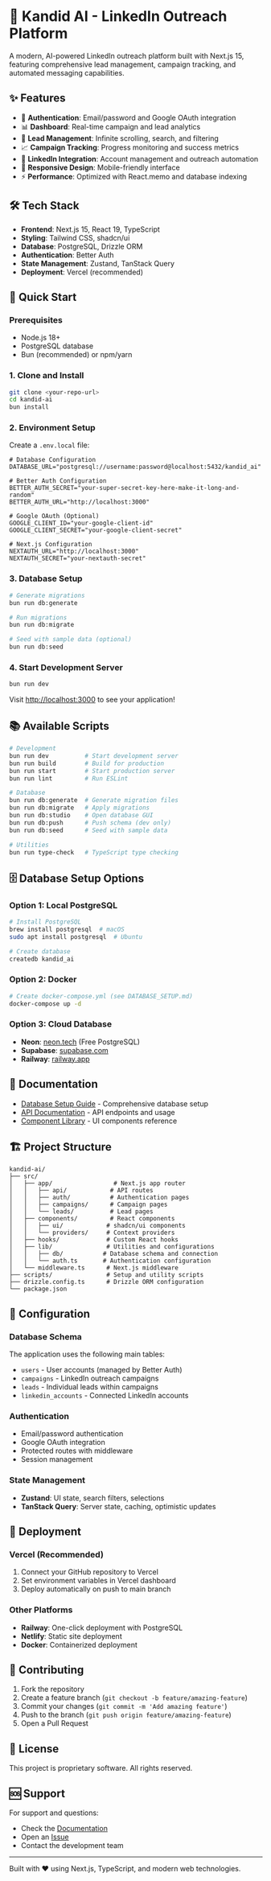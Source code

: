 # 🚀 Kandid AI - LinkedIn Outreach Platform

A modern, AI-powered LinkedIn outreach platform built with Next.js 15, featuring comprehensive lead management, campaign tracking, and automated messaging capabilities.

## ✨ Features

- 🔐 **Authentication**: Email/password and Google OAuth integration
- 📊 **Dashboard**: Real-time campaign and lead analytics
- 👥 **Lead Management**: Infinite scrolling, search, and filtering
- 📈 **Campaign Tracking**: Progress monitoring and success metrics
- 🎯 **LinkedIn Integration**: Account management and outreach automation
- 📱 **Responsive Design**: Mobile-friendly interface
- ⚡ **Performance**: Optimized with React.memo and database indexing

## 🛠️ Tech Stack

- **Frontend**: Next.js 15, React 19, TypeScript
- **Styling**: Tailwind CSS, shadcn/ui
- **Database**: PostgreSQL, Drizzle ORM
- **Authentication**: Better Auth
- **State Management**: Zustand, TanStack Query
- **Deployment**: Vercel (recommended)

## 🚀 Quick Start

### Prerequisites

- Node.js 18+ 
- PostgreSQL database
- Bun (recommended) or npm/yarn

### 1. Clone and Install

```bash
git clone <your-repo-url>
cd kandid-ai
bun install
```

### 2. Environment Setup

Create a `.env.local` file:

```env
# Database Configuration
DATABASE_URL="postgresql://username:password@localhost:5432/kandid_ai"

# Better Auth Configuration
BETTER_AUTH_SECRET="your-super-secret-key-here-make-it-long-and-random"
BETTER_AUTH_URL="http://localhost:3000"

# Google OAuth (Optional)
GOOGLE_CLIENT_ID="your-google-client-id"
GOOGLE_CLIENT_SECRET="your-google-client-secret"

# Next.js Configuration
NEXTAUTH_URL="http://localhost:3000"
NEXTAUTH_SECRET="your-nextauth-secret"
```

### 3. Database Setup

```bash
# Generate migrations
bun run db:generate

# Run migrations
bun run db:migrate

# Seed with sample data (optional)
bun run db:seed
```

### 4. Start Development Server

```bash
bun run dev
```

Visit [http://localhost:3000](http://localhost:3000) to see your application!

## 📚 Available Scripts

```bash
# Development
bun run dev          # Start development server
bun run build        # Build for production
bun run start        # Start production server
bun run lint         # Run ESLint

# Database
bun run db:generate  # Generate migration files
bun run db:migrate   # Apply migrations
bun run db:studio    # Open database GUI
bun run db:push      # Push schema (dev only)
bun run db:seed      # Seed with sample data

# Utilities
bun run type-check   # TypeScript type checking
```

## 🗄️ Database Setup Options

### Option 1: Local PostgreSQL
```bash
# Install PostgreSQL
brew install postgresql  # macOS
sudo apt install postgresql  # Ubuntu

# Create database
createdb kandid_ai
```

### Option 2: Docker
```bash
# Create docker-compose.yml (see DATABASE_SETUP.md)
docker-compose up -d
```

### Option 3: Cloud Database
- **Neon**: [neon.tech](https://neon.tech) (Free PostgreSQL)
- **Supabase**: [supabase.com](https://supabase.com)
- **Railway**: [railway.app](https://railway.app)

## 📖 Documentation

- [Database Setup Guide](./DATABASE_SETUP.md) - Comprehensive database setup
- [API Documentation](./docs/api.md) - API endpoints and usage
- [Component Library](./docs/components.md) - UI components reference

## 🏗️ Project Structure

```
kandid-ai/
├── src/
│   ├── app/                 # Next.js app router
│   │   ├── api/            # API routes
│   │   ├── auth/           # Authentication pages
│   │   ├── campaigns/      # Campaign pages
│   │   └── leads/          # Lead pages
│   ├── components/         # React components
│   │   ├── ui/            # shadcn/ui components
│   │   └── providers/     # Context providers
│   ├── hooks/             # Custom React hooks
│   ├── lib/               # Utilities and configurations
│   │   ├── db/           # Database schema and connection
│   │   └── auth.ts       # Authentication configuration
│   └── middleware.ts      # Next.js middleware
├── scripts/               # Setup and utility scripts
├── drizzle.config.ts      # Drizzle ORM configuration
└── package.json
```

## 🔧 Configuration

### Database Schema
The application uses the following main tables:
- `users` - User accounts (managed by Better Auth)
- `campaigns` - LinkedIn outreach campaigns
- `leads` - Individual leads within campaigns
- `linkedin_accounts` - Connected LinkedIn accounts

### Authentication
- Email/password authentication
- Google OAuth integration
- Protected routes with middleware
- Session management

### State Management
- **Zustand**: UI state, search filters, selections
- **TanStack Query**: Server state, caching, optimistic updates

## 🚀 Deployment

### Vercel (Recommended)
1. Connect your GitHub repository to Vercel
2. Set environment variables in Vercel dashboard
3. Deploy automatically on push to main branch

### Other Platforms
- **Railway**: One-click deployment with PostgreSQL
- **Netlify**: Static site deployment
- **Docker**: Containerized deployment

## 🤝 Contributing

1. Fork the repository
2. Create a feature branch (`git checkout -b feature/amazing-feature`)
3. Commit your changes (`git commit -m 'Add amazing feature'`)
4. Push to the branch (`git push origin feature/amazing-feature`)
5. Open a Pull Request

## 📄 License

This project is proprietary software. All rights reserved.

## 🆘 Support

For support and questions:
- Check the [Documentation](./DATABASE_SETUP.md)
- Open an [Issue](https://github.com/your-repo/issues)
- Contact the development team

---

Built with ❤️ using Next.js, TypeScript, and modern web technologies.
